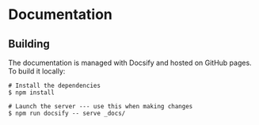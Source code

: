 # Documentation

## Building

The documentation is managed with Docsify and hosted on GitHub pages. To build it locally:

```
# Install the dependencies
$ npm install

# Launch the server --- use this when making changes
$ npm run docsify -- serve _docs/
```
